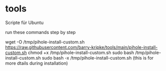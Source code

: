 # tools
Scripte für Ubuntu

run these commands step by step 



wget -O /tmp/pihole-install-custom.sh https://raw.githubusercontent.com/barry-kripke/tools/main/pihole-install-custom.sh
chmod +x /tmp/pihole-install-custom.sh
sudo bash /tmp/pihole-install-custom.sh
sudo bash -x /tmp/pihole-install-custom.sh (this is for more dtails during installation)
